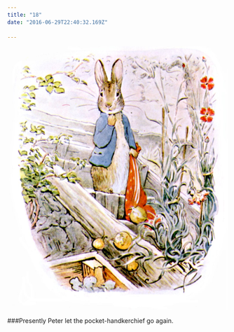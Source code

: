 ```yaml
---
title: "18"
date: "2016-06-29T22:40:32.169Z"

---
```


![Peter Rabbit](./39.jpg)

###Presently Peter let the pocket-handkerchief go again.


